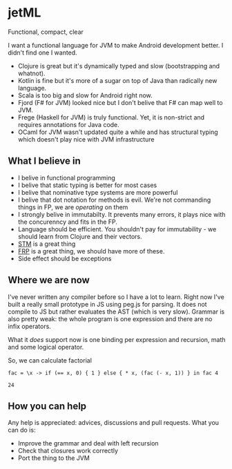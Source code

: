 # jetML
Functional, compact, clear

I want a functional language for JVM to make Android development better. I didn't find one I wanted.

- Clojure is great but it's dynamically typed and slow (bootstrapping and whatnot).
- Kotlin is fine but it's more of a sugar on top of Java than radically new language.
- Scala is too big and slow for Android right now.
- Fjord (F# for JVM) looked nice but I don't belive that F# can map well to JVM.
- Frege (Haskell for JVM) is truly functional. Yet, it is non-strict and requires annotations for Java code.
- OCaml for JVM wasn't updated quite a while and has structural typing which doesn't play nice with JVM infrastructure

## What I believe in

- I belive in functional programming
- I belive that static typing is better for most cases
- I belive that nominative type systems are more powerful
- I belive that dot notation for methods is evil. We're not commanding things in FP, we are *operating* on them
- I strongly belive in immutabilty. It prevents many errors, it plays nice with the concurenncy and fits in the FP.
- Language should be efficient. You shouldn't pay for immutability - we should learn from Clojure and their vectors.
- [STM](https://en.wikipedia.org/wiki/Software_transactional_memory) is a great thing
- [FRP](https://en.wikipedia.org/wiki/Functional_reactive_programming) is a great thing, we should have more of these.
- Side effect should be exceptions

## Where we are now

I've never written any compiler before so I have a lot to learn. Right now I've built a really small prototype in JS
using peg.js for parsing. It does not compile to JS but rather evaluates the AST (which is very slow). Grammar is also
pretty weak: the whole program is one expression and there are no infix operators.

What it *does* support now is one binding per expression and recursion, math and some logical operator.

So, we can calculate factorial

```
fac = \x -> if (== x, 0) { 1 } else { * x, (fac (- x, 1)) } in fac 4

24
```

## How you can help

Any help is appreciated: advices, discussions and pull requests.
What you can do is:
- Improve the grammar and deal with left recursion
- Check that closures work correctly
- Port the thing to the JVM

